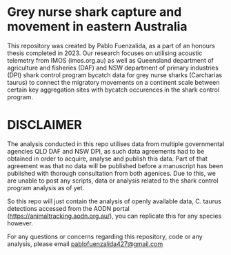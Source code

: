 # Grey nurse shark capture and movement in eastern Australia
This repository was created by Pablo Fuenzalida, as a part of an honours thesis completed in 2023. 
Our research focuses on utilising acoustic telemetry from IMOS (imos.org.au) as well as Queensland department of agriculture and fisheries (DAF) and NSW department of primary industries (DPI) shark control program bycatch data for grey nurse sharks (Carcharias taurus) to connect the migratory movements on a continent scale between certain key aggregation sites with bycatch occurences in the shark control program.

# DISCLAIMER #
The analysis conducted in this repo utilises data from multiple governmental agencies QLD DAF and NSW DPI, as such data agreements had to be obtained in order to acquire, analyse and publish this data. Part of that agreement was that no data will be published before a manuscript has been published with thorough consultation from both agenices. Due to this, we are unable to post any scripts, data or analysis related to the shark control program analysis as of yet. 

So this repo will just contain the analysis of openly available data, C. taurus detections accessed from the AODN portal (https://animaltracking.aodn.org.au/), you can replicate this for any species however.

For any questions or concerns regarding this repository, code or any analysis, please email pablofuenzalida427@gmail.com
